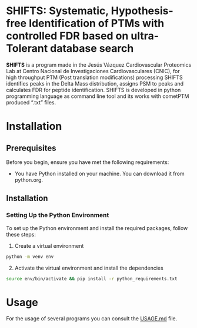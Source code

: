 # SHIFTS: Systematic, Hypothesis-free Identification of PTMs with controlled FDR based on ultra-Tolerant database search

**SHIFTS** is a program made in the Jesús Vázquez Cardiovascular Proteomics Lab at Centro Nacional de Investigaciones Cardiovasculares (CNIC), for high throughput PTM (Post translation modifications) processing SHIFTS identifies peaks in the Delta Mass distribution, assigns PSM to peaks and calculates FDR for peptide identification. SHIFTS is developed in python programming language as command line tool and its works with cometPTM produced “.txt” files.

# Installation

## Prerequisites
Before you begin, ensure you have met the following requirements:

- You have Python installed on your machine. You can download it from python.org.

## Installation

### Setting Up the Python Environment

To set up the Python environment and install the required packages, follow these steps:

1. Create a virtual environment
```sh
python -m venv env
```
2. Activate the virtual environment and install the dependencies
```sh
source env/bin/activate && pip install -r python_requirements.txt
```

# Usage

For the usage of several programs you can consult the [USAGE.md](USAGE.md) file.


